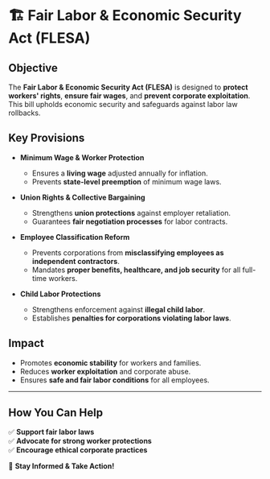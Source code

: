 # 🏗️ Fair Labor & Economic Security Act (FLESA)

## **Objective**
The **Fair Labor & Economic Security Act (FLESA)** is designed to **protect workers' rights**, **ensure fair wages**, and **prevent corporate exploitation**. This bill upholds economic security and safeguards against labor law rollbacks.

## **Key Provisions**

- **Minimum Wage & Worker Protection**
  - Ensures a **living wage** adjusted annually for inflation.
  - Prevents **state-level preemption** of minimum wage laws.

- **Union Rights & Collective Bargaining**
  - Strengthens **union protections** against employer retaliation.
  - Guarantees **fair negotiation processes** for labor contracts.

- **Employee Classification Reform**
  - Prevents corporations from **misclassifying employees as independent contractors**.
  - Mandates **proper benefits, healthcare, and job security** for all full-time workers.

- **Child Labor Protections**
  - Strengthens enforcement against **illegal child labor**.
  - Establishes **penalties for corporations violating labor laws**.

## **Impact**
- Promotes **economic stability** for workers and families.
- Reduces **worker exploitation** and corporate abuse.
- Ensures **safe and fair labor conditions** for all employees.

---

## **How You Can Help**
✅ **Support fair labor laws**  
✅ **Advocate for strong worker protections**  
✅ **Encourage ethical corporate practices**  

📢 **Stay Informed & Take Action!**
